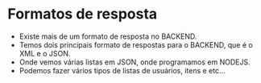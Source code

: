 # Formatos de resposta
- Existe mais de um formato de resposta no BACKEND.
- Temos dois principais formato de respostas para o BACKEND, que é o XML e o JSON.
- Onde vemos várias listas em JSON, onde programamos em NODEJS.
- Podemos fazer vários tipos de listas de usuários, itens e etc...